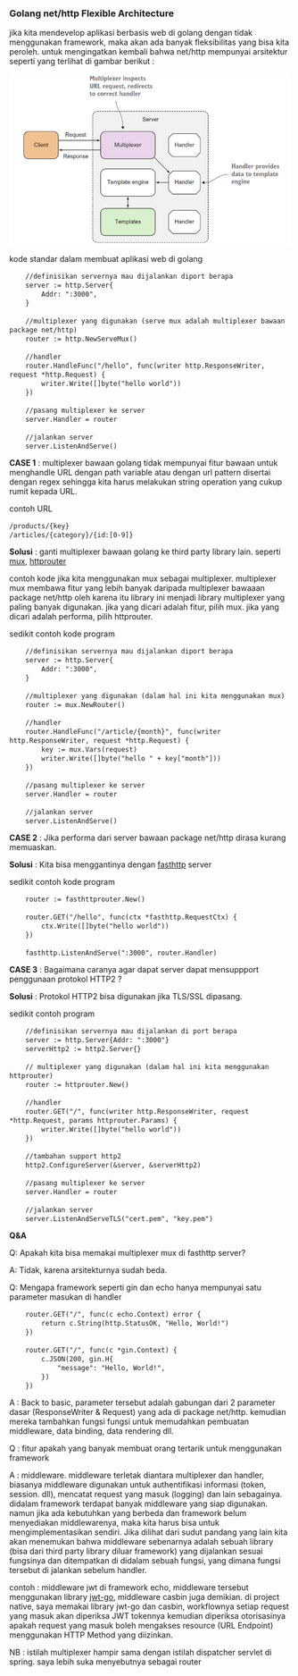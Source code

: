 ### Golang net/http Flexible Architecture

jika kita mendevelop aplikasi berbasis web di golang dengan tidak menggunakan framework, 
maka akan ada banyak fleksibilitas yang bisa kita peroleh. untuk mengingatkan kembali bahwa net/http mempunyai arsitektur 
seperti yang terlihat di gambar berikut : 

![](SS.png)

kode standar dalam membuat aplikasi web di golang
```text
    //definisikan servernya mau dijalankan diport berapa
    server := http.Server{
        Addr: ":3000",
    }
    
    //multiplexer yang digunakan (serve mux adalah multiplexer bawaan package net/http)
    router := http.NewServeMux()

    //handler
    router.HandleFunc("/hello", func(writer http.ResponseWriter, request *http.Request) {
        writer.Write([]byte("hello world"))
    })
    
    //pasang multiplexer ke server
    server.Handler = router
    
    //jalankan server
    server.ListenAndServe()
```

__CASE 1__ : multiplexer bawaan golang tidak mempunyai fitur bawaan untuk menghandle URL dengan path variable
atau dengan url pattern disertai dengan regex sehingga kita harus melakukan string operation yang cukup 
rumit kepada URL.

contoh URL

```text
/products/{key}
/articles/{category}/{id:[0-9]}
``` 

__Solusi__ : ganti multiplexer bawaan golang ke third party library lain.
seperti [mux](https://github.com/gorilla/mux#examples), [httprouter](https://github.com/julienschmidt/httprouter)

contoh kode jika kita menggunakan mux sebagai multiplexer. multiplexer mux membawa fitur yang lebih banyak
daripada multiplexer bawaaan package net/http oleh karena itu library ini menjadi library multiplexer yang paling
banyak digunakan. jika yang dicari adalah fitur, pilih mux. jika yang dicari adalah performa, pilih httprouter. 

sedikit contoh kode program 
```text
    //definisikan servernya mau dijalankan diport berapa
    server := http.Server{
        Addr: ":3000",
    }

    //multiplexer yang digunakan (dalam hal ini kita menggunakan mux)
    router := mux.NewRouter()
    
    //handler
    router.HandleFunc("/article/{month}", func(writer http.ResponseWriter, request *http.Request) {
        key := mux.Vars(request)
        writer.Write([]byte("hello " + key["month"]))
    })

    //pasang multiplexer ke server
    server.Handler = router

    //jalankan server
    server.ListenAndServe()
``` 

__CASE 2__ : Jika performa dari server bawaan package net/http dirasa kurang memuaskan.
 
__Solusi__ : Kita bisa menggantinya dengan [fasthttp](https://github.com/valyala/fasthttp) server

sedikit contoh kode program 

```text
    router := fasthttprouter.New()

    router.GET("/hello", func(ctx *fasthttp.RequestCtx) {
	    ctx.Write([]byte("hello world"))
    })

    fasthttp.ListenAndServe(":3000", router.Handler)
```

__CASE 3__ : Bagaimana caranya agar dapat server dapat mensuppport penggunaan protokol HTTP2 ?

__Solusi__ : Protokol HTTP2 bisa digunakan jika TLS/SSL dipasang.

sedikit contoh program
```text
    //definisikan servernya mau dijalankan di port berapa
    server := http.Server{Addr: ":3000"}
    serverHttp2 := http2.Server{}

    // multiplexer yang digunakan (dalam hal ini kita menggunakan httprouter)
    router := httprouter.New()

    //handler
    router.GET("/", func(writer http.ResponseWriter, request *http.Request, params httprouter.Params) {
        writer.Write([]byte("hello world"))
    })

    //tambahan support http2
    http2.ConfigureServer(&server, &serverHttp2)
    
    //pasang multiplexer ke server
    server.Handler = router

    //jalankan server
    server.ListenAndServeTLS("cert.pem", "key.pem")
```

__Q&A__

Q: Apakah kita bisa memakai multiplexer mux di fasthttp server?

A: Tidak, karena arsitekturnya sudah beda. 

Q: Mengapa framework seperti gin dan echo hanya mempunyai satu parameter
masukan di handler

```text
    router.GET("/", func(c echo.Context) error {
        return c.String(http.StatusOK, "Hello, World!")
    })

    router.GET("/", func(c *gin.Context) {
        c.JSON(200, gin.H{
            "message": "Hello, World!",
        })
    })
```

A : Back to basic, parameter tersebut adalah gabungan dari 2 parameter
dasar (ResponseWriter & Request) yang ada di package net/http. kemudian mereka
tambahkan fungsi fungsi untuk memudahkan pembuatan middleware, 
data binding, data rendering dll.

Q : fitur apakah yang banyak membuat orang tertarik untuk menggunakan framework

A : middleware. middleware terletak diantara multiplexer dan handler, biasanya middleware
digunakan untuk authentifikasi informasi (token, session. dll), mencatat request yang masuk (logging) dan lain sebagainya.
didalam framework terdapat banyak middleware yang siap digunakan.
namun jika ada kebutuhkan yang berbeda dan framework belum menyediakan middlewarenya, maka kita harus 
bisa untuk mengimplementasikan sendiri. Jika dilihat dari sudut pandang yang lain kita akan menemukan
bahwa middleware sebenarnya adalah sebuah library (bisa dari third party library diluar framework) yang dijalankan sesuai fungsinya 
dan ditempatkan di didalam sebuah fungsi, yang dimana fungsi tersebut di jalankan sebelum handler.

contoh : middleware jwt di framework echo, middleware tersebut menggunakan library [jwt-go](https://github.com/dgrijalva/jwt-go), middleware casbin juga demikian.
di project native, saya memakai library jwt-go dan casbin, workflownya setiap request yang masuk akan diperiksa JWT tokennya kemudian diperiksa otorisasinya apakah request yang masuk 
boleh mengakses resource (URL Endpoint) menggunakan HTTP Method yang diizinkan.

NB : istilah multiplexer hampir sama dengan istilah dispatcher servlet di spring. saya lebih suka menyebutnya sebagai router
